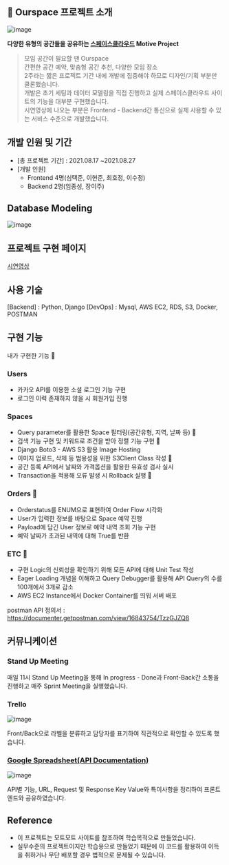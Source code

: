 ## 🏢 Ourspace 프로젝트 소개

![image](https://user-images.githubusercontent.com/84963683/136652854-a3acdc49-1684-4134-bcfa-de7396fa173d.png)

**다양한 유형의 공간들을 공유하는 [스페이스클라우드](https://www.spacecloud.kr/) Motive Project**

> 모임 공간이 필요할 땐 Ourspace<br/>
> 간편한 공간 예약, 맞춤형 공간 추천, 다양한 모임 장소<br/>
> 2주라는 짧은 프로젝트 기간 내에 개발에 집중해야 하므로 디자인/기획 부분만 클론했습니다.   
> 개발은 초기 세팅과 데이터 모델링을 직접 진행하고 실제 스페이스클라우드 사이트의 기능을 대부분 구현했습니다.   
> 시연영상에 나오는 부분은 Frontend - Backend간 통신으로 실제 사용할 수 있는 서비스 수준으로 개발했습니다.  
 
## 개발 인원 및 기간
- [총 프로젝트 기간] : 2021.08.17 ~2021.08.27
- [개발 인원] 
  - Frontend 4명(심택준, 이현준, 최호정, 이수정)
  - Backend 2명(임종성, 장이주)

## Database Modeling

![image](https://user-images.githubusercontent.com/84963683/136653023-f4fa0b5c-9a8f-4e52-a2b4-0476a2ee6761.png)

## 프로젝트 구현 페이지

[시연영상](https://www.youtube.com/watch?v=8b4LgFIEaCk&ab_channel=TaekjunSim)


## 사용 기술

[Backend] : Python, Django
[DevOps] : Mysql, AWS EC2, RDS, S3, Docker, POSTMAN

## 구현 기능

내가 구현한 기능 🙌

### Users

- 카카오 API를 이용한 소셜 로그인 기능 구현
- 로그인 이력 존재하지 않을 시 회원가입 진행

### Spaces

- Query parameter를 활용한 Space 필터링(공간유형, 지역, 날짜 등) 🙌
- 검색 기능 구현 및 키워드로 조건을 받아 정렬 기능 구현 🙌
- Django Boto3 - AWS S3 활용 Image Hosting 
- 이미지 업로드, 삭제 등 범용성을 위한 S3Client Class 작성 🙌
- 공간 등록 API에서 날짜와 가격옵션을 활용한 유효성 검사 실시
- Transaction을 적용해 오류 발생 시 Rollback 실행 🙌

### Orders 🙌

- Orderstatus를 ENUM으로 표현하여 Order Flow 시각화
- User가 입력한 정보를 바탕으로 Space 예약 진행
- Payload에 담긴 User 정보로 예약 내역 조회 기능 구현
- 예약 날짜가 초과된 내역에 대해 True를 반환

### ETC 🙌

- 구현 Logic의 신뢰성을 확인하기 위해 모든 API에 대해 Unit Test 작성
- Eager Loading 개념을 이해하고 Query Debugger를 활용해 API Query의 수를 100개에서 3개로 감소
- AWS EC2 Instance에서 Docker Container를 띄워 서버 배포

postman API 정의서 : https://documenter.getpostman.com/view/16843754/TzzGJZQ8 
## 커뮤니케이션

### Stand Up Meeting

매일 11시 Stand Up Meeting을 통해 In progress - Done과 Front-Back간 소통을 진행하고 매주 Sprint Meeting을 실행했습니다.

### Trello

![image](https://user-images.githubusercontent.com/84963683/136553563-1a702ad0-24ed-48f4-bc76-3dbe213a7055.png)

Front/Back으로 라벨을 분류하고 담당자를 표기하여 직관적으로 확인할 수 있도록 했습니다.

### [Google Spreadsheet(API Documentation)](https://docs.google.com/spreadsheets/d/1PQloL3tWtjEiXV1-C4fMiV3jH8Ei1RrNkqakNAejlLo/edit?usp=sharing)

![image](https://user-images.githubusercontent.com/84963683/136554959-d7457e76-e529-48e6-aaef-8dbafd8f420d.png)

API별 기능, URL, Request 및 Response Key Value와 특이사항을 정리하여 프론트엔드와 공유하였습니다.

## Reference

- 이 프로젝트는 모트모트 사이트를 참조하여 학습목적으로 만들었습니다.
- 실무수준의 프로젝트이지만 학습용으로 만들었기 때문에 이 코드를 활용하여 이득을 취하거나 무단 배포할 경우 법적으로 문제될 수 있습니다.
